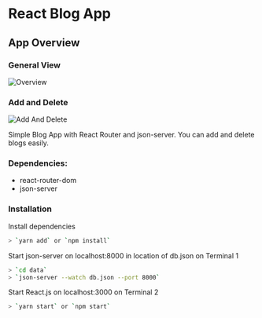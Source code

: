 # React Blog App

## App Overview

### General View
![Overview](https://github.com/cagataybalikci/React-Blog/blob/main/images/delete-show.gif)

### Add and Delete 
![Add And Delete](https://github.com/cagataybalikci/React-Blog/blob/main/images/addanddelete.gif)

Simple Blog App with React Router and json-server. You can add and delete blogs easily. 

### Dependencies:
* react-router-dom
* json-server

### Installation
Install dependencies
``` bash
> `yarn add` or `npm install`

```
Start json-server on localhost:8000 in location of db.json on Terminal 1
``` bash
> `cd data`
> `json-server --watch db.json --port 8000`

```

Start React.js on localhost:3000 on Terminal 2

``` bash
> `yarn start` or `npm start`

```
